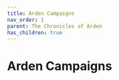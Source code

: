 ```yaml
---
title: Arden Campaigns
nav_order: 1
parent: The Chronicles of Arden
has_children: true
---
```


# Arden Campaigns
